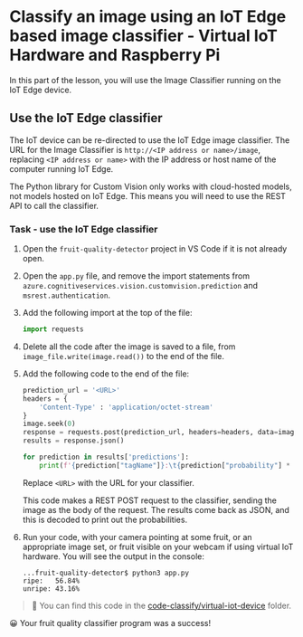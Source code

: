 # Classify an image using an IoT Edge based image classifier - Virtual IoT Hardware and Raspberry Pi

In this part of the lesson, you will use the Image Classifier running on the IoT Edge device.

## Use the IoT Edge classifier

The IoT device can be re-directed to use the IoT Edge image classifier. The URL for the Image Classifier is `http://<IP address or name>/image`, replacing `<IP address or name>` with the IP address or host name of the computer running IoT Edge.

The Python library for Custom Vision only works with cloud-hosted models, not models hosted on IoT Edge. This means you will need to use the REST API to call the classifier.

### Task - use the IoT Edge classifier

1. Open the `fruit-quality-detector` project in VS Code if it is not already open.

1. Open the `app.py` file, and remove the import statements from `azure.cognitiveservices.vision.customvision.prediction` and `msrest.authentication`.

1. Add the following import at the top of the file:

    ```python
    import requests
    ```

1. Delete all the code after the image is saved to a file, from `image_file.write(image.read())` to the end of the file.

1. Add the following code to the end of the file:

    ```python
    prediction_url = '<URL>'
    headers = {
        'Content-Type' : 'application/octet-stream'
    }
    image.seek(0)
    response = requests.post(prediction_url, headers=headers, data=image)
    results = response.json()
    
    for prediction in results['predictions']:
        print(f'{prediction["tagName"]}:\t{prediction["probability"] * 100:.2f}%')
    ```

    Replace `<URL>` with the URL for your classifier.

    This code makes a REST POST request to the classifier, sending the image as the body of the request. The results come back as JSON, and this is decoded to print out the probabilities.

1. Run your code, with your camera pointing at some fruit, or an appropriate image set, or fruit visible on your webcam if using virtual IoT hardware. You will see the output in the console:

    ```output
    ...fruit-quality-detector$ python3 app.py
    ripe:   56.84%
    unripe: 43.16%
    ```

> 💁 You can find this code in the [code-classify/virtual-iot-device](code-classify/virtual-iot-device) folder.

😀 Your fruit quality classifier program was a success!
